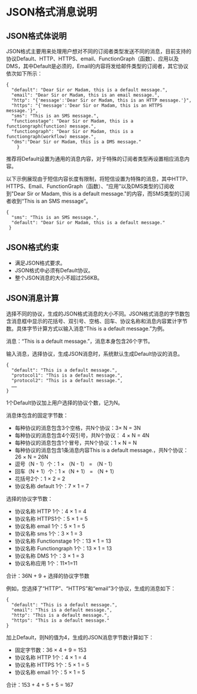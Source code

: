 # JSON格式消息说明<a name="smn_ug_a1000"></a>

## JSON格式体说明<a name="section534667717028"></a>

JSON格式主要用来处理用户想对不同的订阅者类型发送不同的消息，目前支持的协议Default、HTTP、HTTPS、email、FunctionGraph（函数）、应用以及DMS，其中Default是必须的，Email的内容将发给邮件类型的订阅者，其它协议依次如下所示：

```
{
  "default": "Dear Sir or Madam, this is a default message.",
  "email": "Dear Sir or Madam, this is an email message.",
  "http": "{'message':'Dear Sir or Madam, this is an HTTP message.'}",
  "https": "{'message':'Dear Sir or Madam, this is an HTTPS message.'}",
  "sms": "This is an SMS message.",
  "functionstage": "Dear Sir or Madam, this is a functiongraph(function) message.",
  "functiongraph": "Dear Sir or Madam, this is a functiongraph(workflow) message.",
  "dms":"Dear Sir or Madam, this is a DMS message."
    }
```

推荐将Default设置为通用的消息内容，对于特殊的订阅者类型再设置相应消息内容。

以下示例展现由于短信内容长度有限制，将短信设置为特殊的消息，其中HTTP、HTTPS、Email、FunctionGraph（函数）、“应用”以及DMS类型的订阅收到"Dear Sir or Madam, this is a default message."的内容，而SMS类型的订阅者收到“This is an SMS message”。

```
{
  "sms": "This is an SMS message.",
  "default": "Dear Sir or Madam, this is a default message."
 }
```

## JSON格式约束<a name="section9710251165825"></a>

-   满足JSON格式要求。
-   JSON格式中必须有Default协议。
-   整个JSON消息的大小不超过256KB。

## JSON消息计算<a name="section11977745123756"></a>

选择不同的协议，生成的JSON格式消息的大小不同。JSON格式消息的字节数包含消息框中显示的花括号、双引号、空格、回车、协议名称和消息内容累计字节数。具体字节计算方式以输入消息“This is a default message.”为例。

消息：“This is a default message.”，消息本身包含26个字节。

输入消息，选择协议，生成JSON消息时，系统默认生成Default协议的消息。

```
{
  "default": "This is a default message.",
  "protocol1": "This is a default message.",
  "protocol2": "This is a default message.",
  ……
}
```

1个Default协议加上用户选择的协议个数，记为N。

消息体包含的固定字节数：

-   每种协议的消息包含3个空格，共N个协议：3× N = 3N
-   每种协议的消息包含4个双引号，共N个协议： 4 × N = 4N
-   每种协议的消息包含1个冒号，共N个协议：1 × N = N
-   每种协议的消息包含1条消息内容This is a default message.，共N个协议：26 × N = 26N
-   逗号（N - 1）个：1 × （N - 1） = （N - 1）
-   回车（N + 1）个：1 ×（N + 1） = （N + 1）
-   花括号2个：1 × 2 = 2
-   协议名称 default 1个：7 × 1 = 7

选择的协议字节数：

-   协议名称 HTTP 1个：4 × 1 = 4
-   协议名称 HTTPS1个：5 × 1 = 5
-   协议名称 email 1个：5 × 1 = 5
-   协议名称 sms 1个：3 × 1 = 3
-   协议名称 Functionstage 1个：13 × 1 = 13
-   协议名称 Functiongraph 1个：13 × 1 = 13
-   协议名称 DMS 1个：3 × 1 = 3
-   协议名称应用 1个：11×1=11

合计：36N + 9 + 选择的协议字节数

例如，您选择了“HTTP”、“HTTPS”和“email”3个协议，生成的消息如下：

```
{
  "default": "This is a default message.",
  "email": "This is a default message.",
  "http": "This is a default message.",
  "https": "This is a default message."
}
```

加上Default，则N的值为4，生成的JSON消息字节数计算如下：

-   固定字节数：36 × 4 + 9 = 153
-   协议名称 HTTP 1个：4 × 1 = 4
-   协议名称 HTTPS 1个：5 × 1 = 5
-   协议名称 email 1个：5 × 1 = 5

合计：153 + 4 + 5 + 5 = 167

